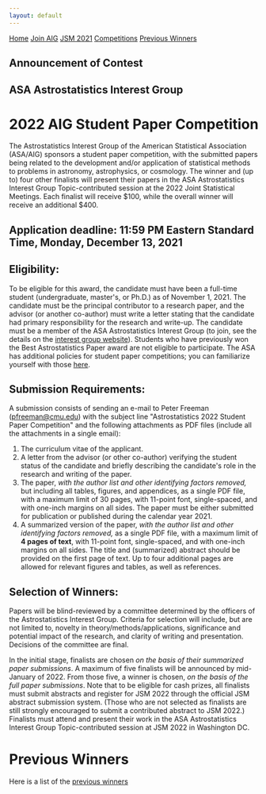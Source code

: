 ```yaml
---
layout: default
---
```


<a href="../index.html" class="btn">Home</a>
<a href="../join.html" class="btn">Join AIG</a>
<a href="../jsm2021/index.html" class="btn">JSM 2021</a>
<a href="./index.html" class="btn">Competitions</a>
<a href="./winners.html" class="btn">Previous Winners</a>

## Announcement of Contest
## ASA Astrostatistics Interest Group
# 2022 AIG Student Paper Competition

The Astrostatistics Interest Group of the American Statistical Association (ASA/AIG) sponsors a student paper competition, with the submitted papers being related to the development and/or application of statistical methods to problems in astronomy, astrophysics, or cosmology. The winner and (up to) four other finalists will present their papers in the ASA Astrostatistics Interest Group Topic-contributed session at the 2022 Joint Statistical Meetings. Each finalist will receive $100, while the overall winner will receive an additional $400.

## Application deadline: 11:59 PM Eastern Standard Time, Monday, December 13, 2021

## Eligibility:

To be eligible for this award, the candidate must have been a full-time student (undergraduate, master's, or Ph.D.) as of November 1, 2021. The candidate must be the principal contributor to a research paper, and the advisor (or another co-author) must write a letter stating that the candidate had primary responsibility for the research and write-up. The candidate must be a member of the ASA Astrostatistics Interest Group (to join, see the details on the [interest group website](../join.html)). Students who have previously won the Best Astrostatistics Paper award are not eligible to participate. The ASA has additional policies for student paper competitions; you can familiarize yourself with those [here](http://www.amstat.org/ASA/Your-Career/Student-Paper-Competitions.aspx).

## Submission Requirements:

A submission consists of sending an e-mail to Peter Freeman (pfreeman@cmu.edu) with the subject line "Astrostatistics 2022 Student Paper Competition" and the following attachments as PDF files (include all the attachments in a single email):

1. The curriculum vitae of the applicant.
2. A letter from the advisor (or other co-author) verifying the student status of the candidate and briefly describing the candidate's role in the research and writing of the paper.
3. The paper, *with the author list and other identifying factors removed,* but including all tables, figures, and appendices, as a single PDF file, with a maximum limit of 30 pages, with 11-point font, single-spaced, and with one-inch margins on all sides. The paper must be either submitted for publication or published during the calendar year 2021.
4. A summarized version of the paper, *with the author list and other identifying factors removed,* as a single PDF file, with a maximum limit of **4 pages of text**, with 11-point font, single-spaced, and with one-inch margins on all sides. The title and (summarized) abstract should be provided on the first page of text. Up to four additional pages are allowed for relevant figures and tables, as well as references.

## Selection of Winners:

Papers will be blind-reviewed by a committee determined by the officers of the Astrostatistics Interest Group. Criteria for selection will include, but are not limited to, novelty in theory/methods/applications, significance and potential impact of the research, and clarity of writing and presentation. Decisions of the committee are final. 

In the initial stage, finalists are chosen *on the basis of their summarized paper submissions*. A maximum of five finalists will be announced by mid-January of 2022. From those five, a winner is chosen, *on the basis of the full paper submissions*. Note that to be eligible for cash prizes, all finalists must submit abstracts and register for JSM 2022 through the official JSM abstract submission system. (Those who are not selected as finalists are still strongly encouraged to submit a contributed abstract to JSM 2022.) Finalists must attend and present their work in the ASA Astrostatistics Interest Group Topic-contributed session at JSM 2022 in Washington DC.

# Previous Winners
Here is a list of the [previous winners](./winners.html)
